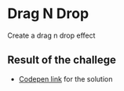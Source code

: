 # Drag N Drop

Create a drag n drop effect

## Result of the challege

- [Codepen link](https://codepen.io/dzenitaa96/pen/eYjjyLx) for the solution
